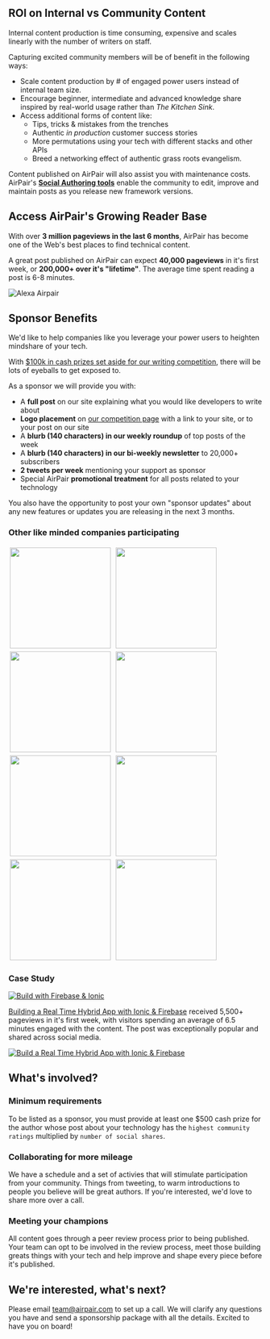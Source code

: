 ## ROI on Internal vs Community Content

Internal content production is time consuming, expensive and scales linearly with the number of writers on staff. 

Capturing excited community members will be of benefit in the following ways:

- Scale content production by # of engaged power users instead of internal team size.
- Encourage beginner, intermediate and advanced knowledge share inspired by real-world usage rather than *The Kitchen Sink*.
- Access additional forms of content like:
  - Tips, tricks & mistakes from the trenches
  - Authentic *in production* customer success stories
  - More permutations using your tech with different stacks and other APIs
  - Breed a networking effect of authentic grass roots evangelism. 

Content published on AirPair will also assist you with maintenance costs. AirPair's **[Social Authoring tools](//airpair.com/preview/draft/jk-git-authoring-annoucement)** enable the community to edit, improve and maintain posts as you release new framework versions.

## Access AirPair's Growing Reader Base

With over **3 million pageviews in the last 6 months**, AirPair has become one of the Web's best places to find technical content.

A great post published on AirPair can expect **40,000 pageviews** in it's first week, or **200,000+ over it's "lifetime"**. The average time spent reading a post is 6-8 minutes.

![Alexa Airpair](//imgur.com/lCnq538.png)

<!--*Check out the stats on the [best posts published in 2014](//airpair.com/top-posts-on-airpair-in-2014). *-->


<!--33% of our readers come from the US, 8% from India, 5% from the UK, and 3% from Canada. -->

## Sponsor Benefits

We'd like to help companies like you leverage your power users to heighten mindshare of your tech.

With [$100k in cash prizes set aside for our writing competition](//airpair.com/100k-writing-competition), there will be lots of eyeballs to get exposed to.

As a sponsor we will provide you with: 

- A **full post** on our site explaining what you would like developers to write about
- **Logo placement** on [our competition page](//airpair.com/100k-writing-competition) with a link to your site, or to your post on our site
- A **blurb (140 characters) in our weekly roundup** of top posts of the week
- A **blurb (140 characters) in our bi-weekly newsletter** to 20,000+ subscribers
- **2 tweets per week** mentioning your support as sponsor
- Special AirPair **promotional treatment** for all posts related to your technology

You also have the opportunity to post your own "sponsor updates" about any new features or updates you are releasing in the next 3 months. 


### Other like minded companies participating

<img src="/static/img/pages/postscomp/logo-firebase.png" style="width:200px;margin:3px" />
<img src="/static/img/pages/postscomp/logo-pubnub.png" style="width:200px;margin:3px" />
<img src="/static/img/pages/postscomp/logo-rethinkdb.png" style="width:200px;margin:3px" />
<img src="/static/img/pages/postscomp/logo-coreos.png" style="width:200px;margin:3px" />
<img src="/static/img/pages/postscomp/logo-keen-io.png" style="width:200px;margin:3px" />
<img src="/static/img/pages/postscomp/logo-nginx.png" style="width:200px;margin:3px" />
<img src="/static/img/pages/postscomp/logo-rocket.png" style="width:200px;margin:3px" />
<img src="/static/img/pages/postscomp/logo-etcd.png" style="width:200px;margin:3px" />

### Case Study

[![Build with Firebase & Ionic ](https://imgur.com/aR62OFI.png)](//airpair.com/angularjs/posts/build-a-real-time-hybrid-app-with-ionic-firebase)

[Building a Real Time Hybrid App with Ionic & Firebase](//airpair.com/angularjs/posts/build-a-real-time-hybrid-app-with-ionic-firebase) received 5,500+ pageviews in it's first week, with visitors spending an average of 6.5 minutes engaged with the content. The post was exceptionally popular and shared across social media.

[![Build a Real Time Hybrid App with Ionic & Firebase](//imgur.com/ykBVXNv.png)](https://twitter.com/Firebase/status/561198155828453376)

 
<!-- And unlike an event, the content will exist on the web for years to come, updated as is required, guaranteeing **long term ROI**. -->

<!--At the end of the competition, we will send you a summary of the articles posted about your technology, along with relevant statistics like pageviews and number of shares across social media.-->

<!--
##3 How can we boost the impact of our sponsorship?

There are 3 ways to take an active role in helping to create the new champions and heroes of your technology - through Prizes, Sharing and Peer Review. 

###3.1 Prizes

**Creating awesome content costs money**. Writing an article can take anywhere from 5-40 hours, and our authors are developers who can charge up to $200/hr. Your cash prize of $500 will help to cover some of their expenses, however you can also offer other sponsorship ideas such as free credits to your services for entrants and winners, or bigger cash prizes. 

*With a good chance of multiple submissions, and a commissioned tutorial costing anywhere from $2,000-$3,000, we hope you'll agree that $500 is a relatively small investment. *

###3.2 Sharing

*Money isn't everything*. For authors, sharing their knowledge, experience and opinions is a way to support the community, interact with the community, and give back. This for them `= impact`. Plus they are likely to land some properly paid development work as a result. 

If you take the time to support authors by sharing their content with your community, you can encourage even more developers to write about their experiences using your technology.

###3.3 Peer Review

The better the content, the more impact it will create, and the longer it will live on the web, so the goal is to publish **high quality, relevant content**. This is why we designed our Github powered collaborative authoring tools - to make it as easy and fun as possible for developers to review content, test code, and submit edits. 

If you encourage **developers in your community** to evaluate and critique the content submitted about your technology *before* it's published, you can increase the quality and impact of your investment. 


#### What is the minimum requirements for participating

The minimum is .... -->

## What's involved?

### Minimum requirements

To be listed as a sponsor, you must provide at least one $500 cash prize for the author whose post about your technology has the `highest community ratings` multiplied by `number of social shares`.

### Collaborating for more mileage

We have a schedule and a set of activies that will stimulate participation from your community. Things from tweeting, to warm introductions to people you believe will be great authors. If you're interested, we'd love to share more over a call.

### Meeting your champions

All content goes through a peer review process prior to being published. Your team can opt to be involved in the review process, meet those building greats things with your tech and help improve and shape every piece before it's published.

## We're interested, what's next?

Please email [team@airpair.com](team@airpair.com) to set up a call. We will clarify any questions you have and send a sponsorship package with all the details. Excited to have you on board!
